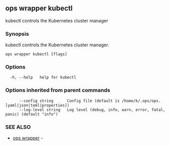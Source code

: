 ## ops wrapper kubectl

kubectl controls the Kubernetes cluster manager

### Synopsis

kubectl controls the Kubernetes cluster manager.

```
ops wrapper kubectl [flags]
```

### Options

```
  -h, --help   help for kubectl
```

### Options inherited from parent commands

```
      --config string      Config file (default is /home/k/.ops/ops.[yaml|json|toml|properties])
      --log-level string   Log level (debug, info, warn, error, fatal, panic) (default "info")
```

### SEE ALSO

* [ops wrapper](ops_wrapper.md)	 - 

